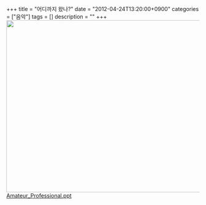 +++
title = "어디까지 왔나?"
date = "2012-04-24T13:20:00+0900"
categories = ["음악"]
tags = []
description = ""
+++
<span class="copyright_entry" style="display:block;" title="어디까지 왔나?@@**@@http://shed.egloos.com/3833088"></span>
<img border="0" onmouseover="this.style.cursor='pointer'" alt="" src="/attachment/3833088_1.jpg" width="600" height="450" onclick="Control.Modal.openDialog(this, event, 'http://pds24.egloos.com/pds/201204/24/82/a0003782_4f9629f880242.jpg', 960, 720);">
<a href="http://pds23.egloos.com/pds/201204/24/82/Amateur_Professional.ppt">Amateur_Professional.ppt</a> 
<!--
       <rdf:RDF xmlns:rdf="http://www.w3.org/1999/02/22-rdf-syntax-ns#"
		    xmlns:dc="http://purl.org/dc/elements/1.1/"
		    xmlns:trackback="http://madskills.com/public/xml/rss/module/trackback/">
       <rdf:Description
	        rdf:about="http://shed.egloos.com/3833088"
	        dc:identifier="http://shed.egloos.com/3833088"
	        dc:title="어디까지 왔나?"
	        trackback:ping="http://shed.egloos.com/tb/3833088"/>
       </rdf:RDF>
       -->

<ul></ul>